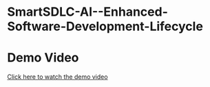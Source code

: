 # SmartSDLC-AI--Enhanced-Software-Development-Lifecycle

# Demo Video

 [Click here to watch the demo video](https://drive.google.com/file/d/1kUONa2J1F_KkYfv_7-rgOGvSi4mmirli/view?usp=sharing)
